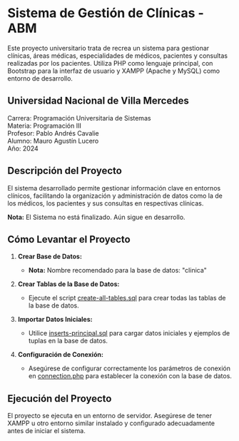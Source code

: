 # Sistema de Gestión de Clínicas - ABM

Este proyecto universitario trata de recrea un sistema para gestionar clínicas, áreas médicas, especialidades de médicos, pacientes y consultas realizadas por los pacientes. Utiliza PHP como lenguaje principal, con Bootstrap para la interfaz de usuario y XAMPP (Apache y MySQL) como entorno de desarrollo.

## Universidad Nacional de Villa Mercedes

Carrera: Programación Universitaria de Sistemas<br>
Materia: Programación III<br>
Profesor: Pablo Andrés Cavalie<br>
Alumno: Mauro Agustín Lucero<br>
Año: 2024

## Descripción del Proyecto

El sistema desarrollado permite gestionar información clave en entornos clínicos, facilitando la organización y administración de datos como la de los médicos, los pacientes y sus consultas en respectivas clínicas.

**Nota:** El Sistema no está finalizado. Aún sigue en desarrollo.

## Cómo Levantar el Proyecto

1. **Crear Base de Datos:**
   - **Nota:** Nombre recomendado para la base de datos: "clinica"

1. **Crear Tablas de la Base de Datos:**
   - Ejecute el script [create-all-tables.sql](database/create-all-tables.sql) para crear todas las tablas de la base de datos.

2. **Importar Datos Iniciales:**
   - Utilice [inserts-principal.sql](database/inserts-principal.sql) para cargar datos iniciales y ejemplos de tuplas en la base de datos.

3. **Configuración de Conexión:**
   - Asegúrese de configurar correctamente los parámetros de conexión en [connection.php](lib/connection.php) para establecer la conexión con la base de datos.

## Ejecución del Proyecto

El proyecto se ejecuta en un entorno de servidor. Asegúrese de tener XAMPP u otro entorno similar instalado y configurado adecuadamente antes de iniciar el sistema.